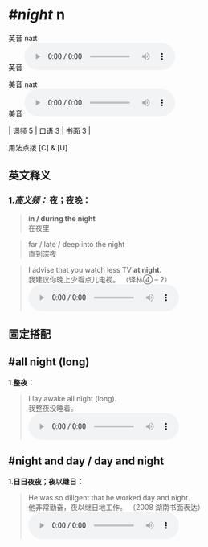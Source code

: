 # ***\#night*** n
英音 naɪt  
英音
<audio src="./media/night-B.aac" controls="controls"></audio>

美音 naɪt  
美音
<audio src="./media/night.aac" controls="controls"></audio>



| 词频 5 | 口语 3 | 书面 3 |  

用法点拨  [C] & [U] 

英文释义
---
### 1.*高义频：* **夜；夜晚：**  

 > **in / during the night**   
 > 在夜里    

 > far / late / deep into the night   
 > 直到深夜    

 > I advise that you watch less TV **at night**.    
 > 我建议你晚上少看点儿电视。  （译林④ – 2）  
<audio src="./media/night-1.aac" controls="controls"></audio>


固定搭配
---
## \#all night (long) 
1.**整夜：**  

 > I lay awake all night (long).  
 > 我整夜没睡着。    
<audio src="./media/I lay awake all night long_AAC.aac" controls="controls"></audio>

## \#night and day / day and night 
1.**日日夜夜；夜以继日：**  

 > He was so diligent that he worked day and night.  
 > 他非常勤奋，夜以继日地工作。  （2008 湖南书面表达）  
<audio src="./media/night-3.aac" controls="controls"></audio>


